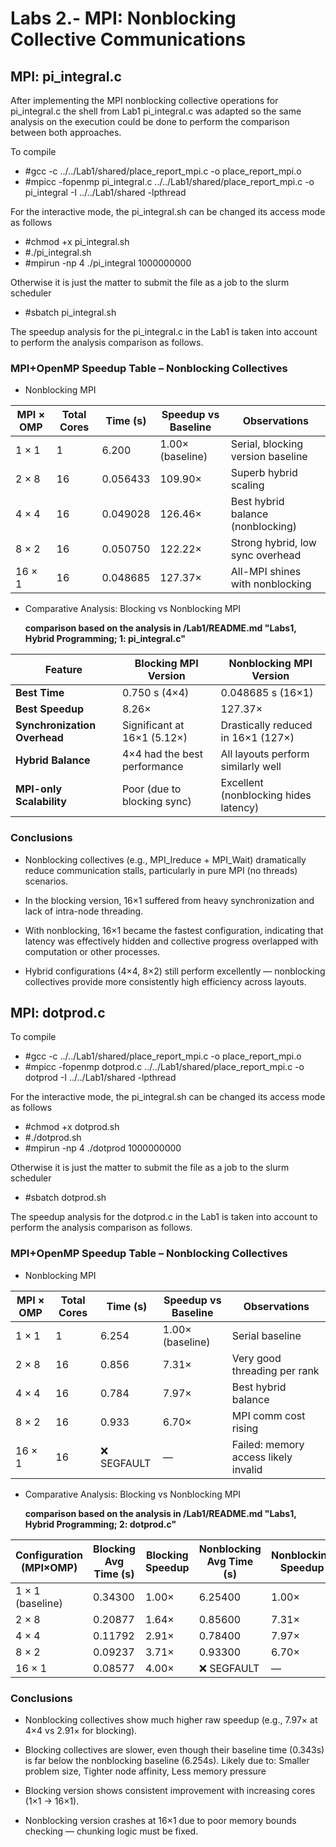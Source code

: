 # Labs 2.- MPI: Nonblocking Collective Communications


## MPI: pi_integral.c

After implementing the MPI nonblocking collective operations for pi_integral.c the shell from Lab1 pi_integral.c was adapted so the same analysis on the execution could be done to perform the comparison between both approaches.

To compile
- #gcc -c ../../Lab1/shared/place_report_mpi.c -o place_report_mpi.o
- #mpicc -fopenmp pi_integral.c ../../Lab1/shared/place_report_mpi.c -o pi_integral -I ../../Lab1/shared -lpthread

For the interactive mode, the pi_integral.sh can be changed its access mode as follows
- #chmod +x pi_integral.sh
- #./pi_integral.sh
- #mpirun -np 4 ./pi_integral 1000000000

Otherwise it is just the matter to submit the file as a job to the slurm scheduler
- #sbatch pi_integral.sh

The speedup analysis for the pi_integral.c in the Lab1 is taken into account to perform the analysis comparison as follows.


### MPI+OpenMP Speedup Table – Nonblocking Collectives

- Nonblocking MPI

| MPI × OMP | Total Cores | Time (s) | Speedup vs Baseline | Observations                         |
|-----------|-------------|----------|----------------------|--------------------------------------|
| 1 × 1     | 1           | 6.200    | 1.00× (baseline)     | Serial, blocking version baseline |
| 2 × 8     | 16          | 0.056433 | 109.90×              | Superb hybrid scaling             |
| 4 × 4     | 16          | 0.049028 | 126.46×              | Best hybrid balance (nonblocking) |
| 8 × 2     | 16          | 0.050750 | 122.22×              | Strong hybrid, low sync overhead  |
| 16 × 1    | 16          | 0.048685 | 127.37×              | All-MPI shines with nonblocking   |


- Comparative Analysis: Blocking vs Nonblocking MPI

  __comparison based on the analysis in /Lab1/README.md "Labs1, Hybrid Programming; 1: pi_integral.c"__

| Feature                      | Blocking MPI Version         | Nonblocking MPI Version               |
| ---------------------------- | ---------------------------- | ------------------------------------- |
| **Best Time**                | 0.750 s (4×4)                | 0.048685 s (16×1)                     |
| **Best Speedup**             | 8.26×                        | 127.37×                               |
| **Synchronization Overhead** | Significant at 16×1 (5.12×)  | Drastically reduced in 16×1 (127×)    |
| **Hybrid Balance**           | 4×4 had the best performance | All layouts perform similarly well    |
| **MPI-only Scalability**     | Poor (due to blocking sync)  | Excellent (nonblocking hides latency) |


### Conclusions
- Nonblocking collectives (e.g., MPI_Ireduce + MPI_Wait) dramatically reduce communication stalls, particularly in pure MPI (no threads) scenarios.

- In the blocking version, 16×1 suffered from heavy synchronization and lack of intra-node threading.

- With nonblocking, 16×1 became the fastest configuration, indicating that latency was effectively hidden and collective progress overlapped with computation or other processes.

- Hybrid configurations (4×4, 8×2) still perform excellently — nonblocking collectives provide more consistently high efficiency across layouts.


## MPI: dotprod.c

To compile
- #gcc -c ../../Lab1/shared/place_report_mpi.c -o place_report_mpi.o
- #mpicc -fopenmp dotprod.c ../../Lab1/shared/place_report_mpi.c -o dotprod -I ../../Lab1/shared -lpthread

For the interactive mode, the pi_integral.sh can be changed its access mode as follows
- #chmod +x dotprod.sh
- #./dotprod.sh
- #mpirun -np 4 ./dotprod 1000000000

Otherwise it is just the matter to submit the file as a job to the slurm scheduler
- #sbatch dotprod.sh


The speedup analysis for the dotprod.c in the Lab1 is taken into account to perform the analysis comparison as follows.


### MPI+OpenMP Speedup Table – Nonblocking Collectives

- Nonblocking MPI

| MPI × OMP | Total Cores | Time (s)   | Speedup vs Baseline | Observations                            |
| --------- | ----------- | ---------- | ------------------- | --------------------------------------- |
| 1 × 1     | 1           | 6.254      | 1.00× (baseline)    | Serial baseline                      |
| 2 × 8     | 16          | 0.856      | 7.31×               | Very good threading per rank         |
| 4 × 4     | 16          | 0.784      | 7.97×               | Best hybrid balance                  |
| 8 × 2     | 16          | 0.933      | 6.70×               | MPI comm cost rising                 |
| 16 × 1    | 16          | ❌ SEGFAULT | —                   | Failed: memory access likely invalid |


- Comparative Analysis: Blocking vs Nonblocking MPI

  __comparison based on the analysis in /Lab1/README.md "Labs1, Hybrid Programming; 2: dotprod.c"__

| **Configuration (MPI×OMP)** | **Blocking Avg Time (s)** | **Blocking Speedup** | **Nonblocking Avg Time (s)** | **Nonblocking Speedup** |
| --------------------------- | ------------------------- | -------------------- | ---------------------------- | ----------------------- |
| 1 × 1 (baseline)            | 0.34300                   | 1.00×                | 6.25400                      | 1.00×                   |
| 2 × 8                       | 0.20877                   | 1.64×                | 0.85600                      | 7.31×                   |
| 4 × 4                       | 0.11792                   | 2.91×                | 0.78400                      | 7.97×                   |
| 8 × 2                       | 0.09237                   | 3.71×                | 0.93300                      | 6.70×                   |
| 16 × 1                      | 0.08577                   | 4.00×                | ❌ SEGFAULT                   | —                       |



### Conclusions
- Nonblocking collectives show much higher raw speedup (e.g., 7.97× at 4×4 vs 2.91× for blocking).

- Blocking collectives are slower, even though their baseline time (0.343s) is far below the nonblocking baseline (6.254s). Likely due to: Smaller problem size, Tighter node affinity, Less memory pressure

- Blocking version shows consistent improvement with increasing cores (1×1 → 16×1).

- Nonblocking version crashes at 16×1 due to poor memory bounds checking — chunking logic must be fixed.